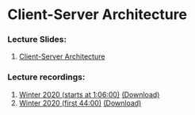 # Client-Server Architecture

### Lecture Slides:
1. [Client-Server Architecture](05-client-server-architecture.pdf)

### Lecture recordings:
1. [Winter 2020 (starts at 1:06:00)](https://mediaspace.carleton.ca/media/t/1_9jzumk00) [(Download)](https://people.scs.carleton.ca/~davidmckenney/COMP2406/LectureRecordings/05-Intro-to-Web-Apps-and-HTTP-P2-AJAX-P1-Architecture-P1-W20.mp4)
2. [Winter 2020 (first 44:00)](https://mediaspace.carleton.ca/media/1_ogn5rof5) [(Download)](https://people.scs.carleton.ca/~davidmckenney/COMP2406/LectureRecordings/06-Architecture-P2-Intro-Node-P1-W20.mp4)
